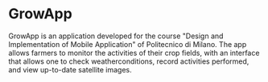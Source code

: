 # GrowApp
GrowApp is an application developed for the course "Design and Implementation of Mobile 
Application" of Politecnico di Milano. The app allows farmers to monitor the activities
of their crop fields, with an interface that allows one to check weatherconditions,
record activities performed, and view up-to-date satellite images. 
